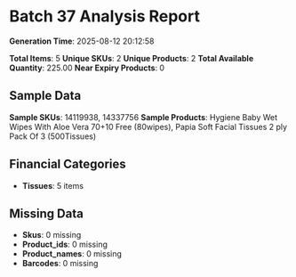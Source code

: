 # Batch 37 Analysis Report

**Generation Time**: 2025-08-12 20:12:58

**Total Items**: 5
**Unique SKUs**: 2
**Unique Products**: 2
**Total Available Quantity**: 225.00
**Near Expiry Products**: 0

## Sample Data
**Sample SKUs**: 14119938, 14337756
**Sample Products**: Hygiene Baby Wet Wipes With Aloe Vera 70+10 Free (80wipes), Papia Soft Facial Tissues 2 ply Pack Of 3 (500Tissues)

## Financial Categories
- **Tissues**: 5 items

## Missing Data
- **Skus**: 0 missing
- **Product_ids**: 0 missing
- **Product_names**: 0 missing
- **Barcodes**: 0 missing
